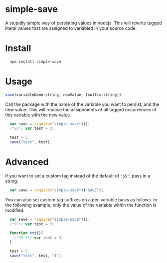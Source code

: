 # simple-save
A stupidly simple way of persisting values in nodejs.
This will rewrite tagged literal values that are assigned to variabled in your source code.

# Install
```bash
  npm install simple-save
```

# Usage

```js
save(variableName:string, newValue, [suffix:string])
```

Call the package with the name of the variable you want to persist, and the new
value. This will replace the assignments of all tagged occurrences of this
variable with the new value.

```js
  var save = require("simple-save")();
  /*SS*/ var test = 3;

  test = 5
  save("test", test);
```


# Advanced

If you want to set a custom tag instead of the default of `"SS"`, pass in a
string:
```js
  var save = require("simple-save")("SAVE");
```

You can also set custom tag suffixes on a per-variable basis as follows.  In the
following example, only the value of the variable within the function is modified.
```js
  var save = require("simple-save")();
  /*SS*/ var test = 3;

  function ttt(){
    /*SS:1*/ var test = 3;
  }

  test = 5
  save("test", test, "1");
```
